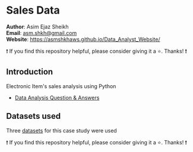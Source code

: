 # Sales Data

**Author**: Asim Ejaz Sheikh <br />
**Email**: asm.shkh@gmail.com <br />
**Website**: https://asmshkhaws.github.io/Data_Analyst_Website/ <br />

:exclamation: If you find this repository helpful, please consider giving it a :star:. Thanks! :exclamation:

## Introduction
Electronic Item's sales analysis using Python

* [Data Analysis Question & Answers](./questions_and_answers.md)

## Datasets used
Three [datasets](Dataset) for this case study were used


:exclamation: If you find this repository helpful, please consider giving it a :star:. Thanks! :exclamation:
